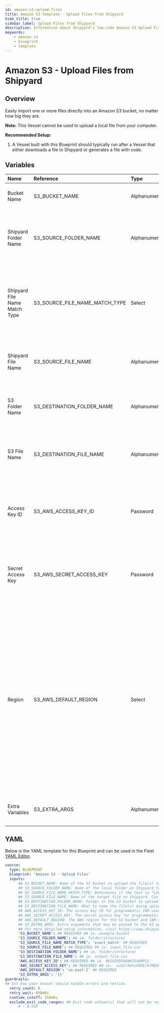 ```yaml
---
id: amazon-s3-upload-files
title: Amazon S3 Template - Upload Files from Shipyard
hide_title: true
sidebar_label: Upload Files from Shipyard
description: Information about Shipyard's low-code Amazon S3 Upload Files from Shipyard blueprint. Easily import one or more files directly into an Amazon S3 bucket, no matter how big they are. 
keywords:
    - amazon s3
    - blueprint
    - template
---
```


# Amazon S3 - Upload Files from Shipyard

## Overview
Easily import one or more files directly into an Amazon S3 bucket, no matter how big they are.

**Note:** This Vessel cannot be used to upload a local file from your computer.

**Recommended Setup:**

1. A Vessel built with this Blueprint should typically run after a Vessel that either downloads a file to Shipyard or generates a file with code. 


## Variables

| Name | Reference | Type | Required | Default | Options | Description |
|:-----|:----------|:-----|:---------|:--------|:--------|:------------|
| Bucket Name | S3_BUCKET_NAME  | Alphanumeric |:white_check_mark: | - | - | Name of the S3 bucket to upload the file(s) to. |
| Shipyard Folder Name | S3_SOURCE_FOLDER_NAME  | Alphanumeric |:heavy_minus_sign: | - | - | Name of the local folder on Shipyard to upload the target file from. If left blank, will look in the home directory. |
| Shipyard File Name Match Type | S3_SOURCE_FILE_NAME_MATCH_TYPE  | Select |:white_check_mark: | `exact_match` | Exact Match: `exact_match`<br></br><br></br>Regex Match: `regex_match`<br></br><br></br> | Determines if the text in "Shipyard File Name" will look for one file with exact match, or multiple files using regex. |
| Shipyard File Name | S3_SOURCE_FILE_NAME  | Alphanumeric |:white_check_mark: | - | - | Name of the target file on Shipyard. Can be regex if "Match Type" is set accordingly |
| S3 Folder Name | S3_DESTINATION_FOLDER_NAME  | Alphanumeric |:heavy_minus_sign: | - | - | Folder in the S3 bucket to upload the file(s) to. If left blank, will upload to the root directory. |
| S3 File Name | S3_DESTINATION_FILE_NAME  | Alphanumeric |:heavy_minus_sign: | - | - | What to name the file(s) being uploaded. If left blank, defaults to the original file name(s). |
| Access Key ID | S3_AWS_ACCESS_KEY_ID  | Password |:white_check_mark: | - | - | The access key ID for programmatic IAM user used to download the file. See Authorization documentation for more information. |
| Secret Access Key | S3_AWS_SECRET_ACCESS_KEY  | Password |:white_check_mark: | - | - | The secret access key for programmatic IAM user used to download the file. See Authorization documentation for more information. |
| Region | S3_AWS_DEFAULT_REGION  | Select |:white_check_mark: | `us-east-2` | `us-east-2`,`us-east-1`,`us-west-1`,`us-west-2`,`af-south-1`,`ap-east-1`,`ap-south-1`,`ap-northeast-3`,`ap-northeast-2`,`ap-southeast-1`,`ap-southeast-2`,`ap-northeast-1`,`ca-central-1`,`cn-north-1`,`cn-northwest-1`,`eu-central-1`,`eu-west-1`,`eu-west-2`,`eu-south-1`,`eu-west-3`,`eu-north-1`,`sa-east-1`,`me-south-1`, | The AWS region for the S3 bucket and IAM user. |
| Extra Variables | S3_EXTRA_ARGS  | Alphanumeric |:heavy_minus_sign: | `{}` | - | Extra arguments that may be passed to the S3 operation. |


## YAML
Below is the YAML template for this Blueprint and can be used in the Fleet [YAML Editor](../../reference/fleets/yaml-editor.md).
```yaml
source:
  type: BLUEPRINT
  blueprint: 'Amazon S3 - Upload Files'
  inputs: 
      ## S3_BUCKET_NAME: Name of the S3 bucket to upload the file(s) to.
      ## S3_SOURCE_FOLDER_NAME: Name of the local folder on Shipyard to upload the target file from. If left blank, will look in the home directory.
      ## S3_SOURCE_FILE_NAME_MATCH_TYPE: Determines if the text in "Local File Name" will look for one file with exact match, or multiple files using regex.
      ## S3_SOURCE_FILE_NAME: Name of the target file on Shipyard. Can be regex if "Match Type" is set accordingly
      ## S3_DESTINATION_FOLDER_NAME: Folder in the S3 bucket to upload the file(s) to. If left blank, will upload to the root directory.
      ## S3_DESTINATION_FILE_NAME: What to name the file(s) being uploaded. If left blank, defaults to the original file name(s).
      ## AWS_ACCESS_KEY_ID: The access key ID for programmatic IAM user used to download the file. See Authorization documentation for more information.
      ## AWS_SECRET_ACCESS_KEY: The secret access key for programmatic IAM user used to download the file. See Authorization documentation for more information.
      ## AWS_DEFAULT_REGION: The AWS region for the S3 bucket and IAM user.
      ## S3_EXTRA_ARGS: Extra arguments that may be passed to the S3 operation.
      ## For more detailed setup information, visit https://www.shipyardapp.com/docs/blueprint-library/amazon-s3#upload-files-blueprint
      'S3_BUCKET_NAME': ## REQUIRED ## ie. example-bucket
      'S3_SOURCE_FOLDER_NAME': ## ie. folder/structure/
      'S3_SOURCE_FILE_NAME_MATCH_TYPE': 'exact_match' ## REQUIRED
      'S3_SOURCE_FILE_NAME': ## REQUIRED ## ie. input_file.csv
      'S3_DESTINATION_FOLDER_NAME': ## ie. folder/structure/
      'S3_DESTINATION_FILE_NAME': ## ie. output_file.csv
      'AWS_ACCESS_KEY_ID': ## REQUIRED ## ie. AKIAIOSFODNN7EXAMPLE
      'AWS_SECRET_ACCESS_KEY': ## REQUIRED ## ie.  wJalrXUtnFEMI/K7MDENG/bPxRfiCYEXAMPLEKEY
      'AWS_DEFAULT_REGION': 'us-east-2' ## REQUIRED
      'S3_EXTRA_ARGS': '{}'
guardrails:
## Set how your Vessel should handle errors and retries.
  retry_count: 0
  retry_wait: 0h0m0s
  runtime_cutoff: 1h0m0s
  exclude_exit_code_ranges: ## Exit code values(s) that will not be retried if encountered during a Voyage.
      # - 0-255
```
